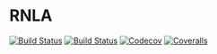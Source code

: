 # RNLA

[![Build Status](https://travis-ci.com/matsumotosan/RNLA.jl.svg?branch=master)](https://travis-ci.com/matsumotosan/RNLA.jl)
[![Build Status](https://ci.appveyor.com/api/projects/status/github/matsumotosan/RNLA.jl?svg=true)](https://ci.appveyor.com/project/matsumotosan/RNLA-jl)
[![Codecov](https://codecov.io/gh/matsumotosan/RNLA.jl/branch/master/graph/badge.svg)](https://codecov.io/gh/matsumotosan/RNLA.jl)
[![Coveralls](https://coveralls.io/repos/github/matsumotosan/RNLA.jl/badge.svg?branch=master)](https://coveralls.io/github/matsumotosan/RNLA.jl?branch=master)
